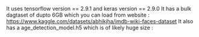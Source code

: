 It uses tensorflow version == 2.9.1 and keras version == 2.9.0
It has a bulk dagtaset of dupto 6GB which you can load from website : https://www.kaggle.com/datasets/abhikjha/imdb-wiki-faces-dataset
It also has a age_detection_model.h5 which is of likely huge size : 
